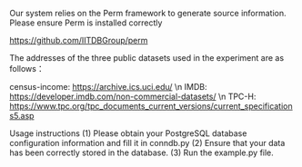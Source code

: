 Our system relies on the Perm framework to generate source information. Please ensure Perm is installed correctly

https://github.com/IITDBGroup/perm

The addresses of the three public datasets used in the experiment are as follows：

census-income: https://archive.ics.uci.edu/ \n
IMDB: https://developer.imdb.com/non-commercial-datasets/ \n
TPC-H: https://www.tpc.org/tpc_documents_current_versions/current_specifications5.asp

Usage instructions
(1) Please obtain your PostgreSQL database configuration information and fill it in conndb.py
(2) Ensure that your data has been correctly stored in the database.
(3) Run the example.py file.
